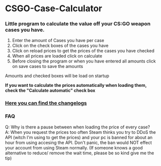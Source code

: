 # CSGO-Case-Calculator
### Little program to calculate the value off your CS:GO weapon cases you have.

1. Enter the amount of Cases you have per case
2. Click on the check boxes of the cases you have
3. Click on reload prices to get the prices of the cases you have checked
4. When all prices are loaded click on calculate
5. Before closing the program or when you have entered all amounts click on save cases to save the amounts

Amounts and checked boxes will be load on startup

**If you want to calculate the prices automatically when loading them, check the "Calculate automatic" check box**

### [Here you can find the changelogs](Changelogs.md)  

### FAQ

Q: Why is there a pause between when loading the price of every case?  
A: When you request the prices too often Steam thinks you try to DDoS the API (witch I'm using to get the prices) and your pc is banned for about an hour from using accesing the API. Don't panic, the ban would NOT effect your account from using Steam normally.
(If someone knows a good alternative to reduce/ remove the wait time, please be so kind give me the tip)
